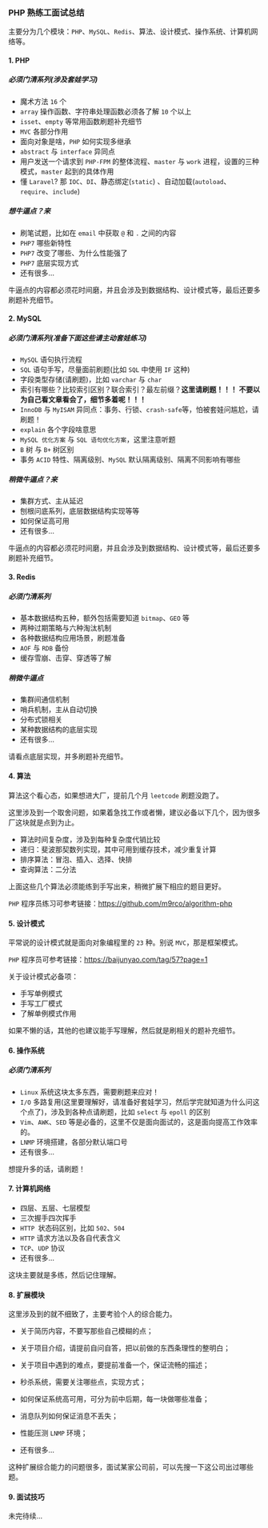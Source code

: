 ### PHP 熟练工面试总结
主要分为几个模块：`PHP`、`MySQL`、`Redis`、算法、设计模式、操作系统、计算机网络等。

#### 1. PHP
##### 必须门清系列(涉及套娃学习)
- 魔术方法 `16` 个
- `array` 操作函数、字符串处理函数必须各了解 `10` 个以上
- `isset`、`empty` 等常用函数刷题补充细节
- `MVC` 各部分作用
- 面向对象是啥，`PHP` 如何实现多继承
- `abstract` 与 `interface` 异同点
- 用户发送一个请求到 `PHP-FPM` 的整体流程、`master` 与 `work` 进程，设置的三种模式，`master` 起到的具体作用
- 懂 `Laravel`? 那 `IOC`、`DI`、静态绑定(`static`) 、自动加载(`autoload`、`require`、`include`)

##### 想牛逼点？来
- 刷笔试题，比如在 `email` 中获取 `@` 和 `.` 之间的内容
- `PHP7` 哪些新特性
- `PHP7` 改变了哪些、为什么性能强了
- `PHP7` 底层实现方式
- 还有很多...

牛逼点的内容都必须花时间磨，并且会涉及到数据结构、设计模式等，最后还要多刷题补充细节。


#### 2. MySQL

##### 必须门清系列(准备下面这些请主动套娃练习)

- `MySQL` 语句执行流程
- `SQL` 语句手写，尽量面前刷题(比如 `SQL` 中使用 `IF` 这种)
- 字段类型存储(请刷题)，比如 `varchar` 与 `char`
- 索引有哪些？比较索引区别？联合索引？最左前缀？**这里请刷题！！！ 不要以为自己看文章看会了，细节多着呢！！！**
- `InnoDB` 与 `MyISAM` 异同点：事务、行锁、`crash-safe`等，怕被套娃问尴尬，请刷题！
- `explain` 各个字段啥意思
- `MySQL 优化方案` 与 `SQL 语句优化方案`，这里注意听题
- `B` 树 与 `B+` 树区别
-  事务 `ACID` 特性、隔离级别、`MySQL` 默认隔离级别、隔离不同影响有哪些

##### 稍微牛逼点？来

- 集群方式、主从延迟
- 刨根问底系列，底层数据结构实现等等
- 如何保证高可用
- 还有很多...

牛逼点的内容都必须花时间磨，并且会涉及到数据结构、设计模式等，最后还要多刷题补充细节。


#### 3. Redis

##### 必须门清系列

- 基本数据结构五种，额外包括需要知道 `bitmap`、`GEO` 等
- 两种过期策略与六种淘汰机制
- 各种数据结构应用场景，刷题准备
- `AOF` 与 `RDB` 备份
- 缓存雪崩、击穿、穿透等了解

##### 稍微牛逼点
- 集群间通信机制
- 哨兵机制，主从自动切换
- 分布式锁相关
- 某种数据结构的底层实现
- 还有很多...

请看点底层实现，并多刷题补充细节。


#### 4. 算法

算法这个看心态，如果想进大厂，提前几个月 `leetcode` 刷题没跑了。

这里涉及到一个取舍问题，如果着急找工作或者懒，建议必备以下几个，因为很多厂这块就是点到为止。

- 算法时间复杂度，涉及到每种复杂度代销比较
- 递归：斐波那契数列实现，其中可用到缓存技术，减少重复计算
- 排序算法：冒泡、插入、选择、快排
- 查询算法：二分法

上面这些几个算法必须能练到手写出来，稍微扩展下相应的题目更好。

`PHP` 程序员练习可参考链接：https://github.com/m9rco/algorithm-php

#### 5. 设计模式

平常说的设计模式就是面向对象编程里的 `23` 种。别说 `MVC`，那是框架模式。

`PHP` 程序员可参考链接：https://baijunyao.com/tag/57?page=1

关于设计模式必备项：
- 手写单例模式
- 手写工厂模式
- 了解单例模式作用

如果不懒的话，其他的也建议能手写理解，然后就是刷相关的题补充细节。

#### 6. 操作系统

##### 必须门清系列

- `Linux` 系统这块太多东西，需要刷题来应对！
- `I/O` 多路复用(这里要理解好，请准备好套娃学习，然后学完就知道为什么问这个点了)，涉及到各种点请刷题，比如 `select` 与 `epoll` 的区别
- `Vim`、`AWK`、`SED` 等是必备的，这里不仅是面向面试的，这是面向提高工作效率的。
- `LNMP` 环境搭建，各部分默认端口号
- 还有很多...


想提升多的话，请刷题！


#### 7. 计算机网络

- 四层、五层、七层模型
- 三次握手四次挥手
- `HTTP `状态码区别，比如 `502`、`504`
- `HTTP` 请求方法以及各自代表含义
- `TCP`、`UDP` 协议
- 还有很多...

这块主要就是多练，然后记住理解。


#### 8. 扩展模块

这里涉及到的就不细致了，主要考验个人的综合能力。

- 关于简历内容，不要写那些自己模糊的点；

- 关于项目介绍，请提前自问自答，把以前做的东西条理性的整明白；

- 关于项目中遇到的难点，要提前准备一个，保证流畅的描述；

- 秒杀系统，需要关注哪些点，实现方式；

- 如何保证系统高可用，可分为前中后期，每一块做哪些准备；

- 消息队列如何保证消息不丢失；

- 性能压测 `LNMP` 环境；

- 还有很多...


这种扩展综合能力的问题很多，面试某家公司前，可以先搜一下这公司出过哪些题。


#### 9. 面试技巧

未完待续...
